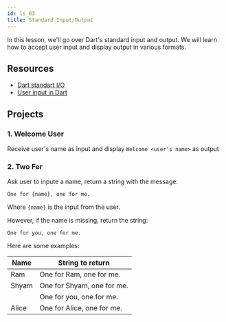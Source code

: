 ```yaml
---
id: ls_03
title: Standard Input/Output
---
```


In this lesson, we'll go over Dart's standard input and output. We will learn how to accept user input and display output in various formats.

## Resources

- [Dart standart I/O](https://www.geeksforgeeks.org/dart-standard-input-output/)
- [User input in Dart](https://dart-tutorial.com/introduction-and-basics/user-input-in-dart/)

## Projects

### 1. Welcome User

Receive user's name as input and display `Welcome <user's name>` as output

### 2. Two Fer

Ask user to inpute a name, return a string with the message:

```
One for {name}, one for me.
```

Where `{name}` is the input from the user.

However, if the name is missing, return the string:

```
One for you, one for me.
```

Here are some examples:

| Name  | String to return           |
| ----- | -------------------------- |
| Ram   | One for Ram, one for me.   |
| Shyam | One for Shyam, one for me. |
|       | One for you, one for me.   |
| Alice | One for Alice, one for me. |
